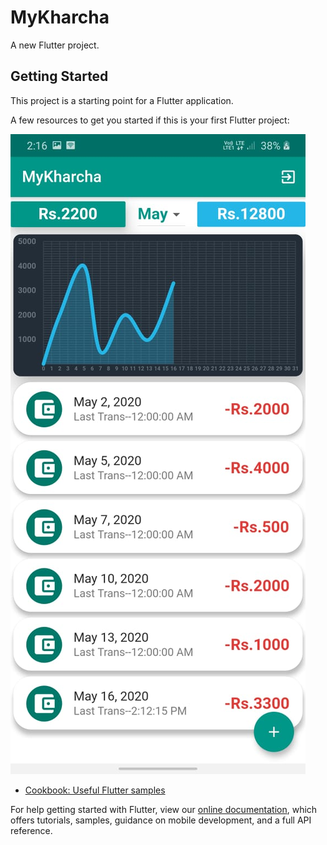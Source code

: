 # MyKharcha

A new Flutter project.

## Getting Started

This project is a starting point for a Flutter application.

A few resources to get you started if this is your first Flutter project:

![image](imagesForGitHub/3.jpeg)
- [Cookbook: Useful Flutter samples](https://flutter.dev/docs/cookbook)

For help getting started with Flutter, view our
[online documentation](https://flutter.dev/docs), which offers tutorials,
samples, guidance on mobile development, and a full API reference.
